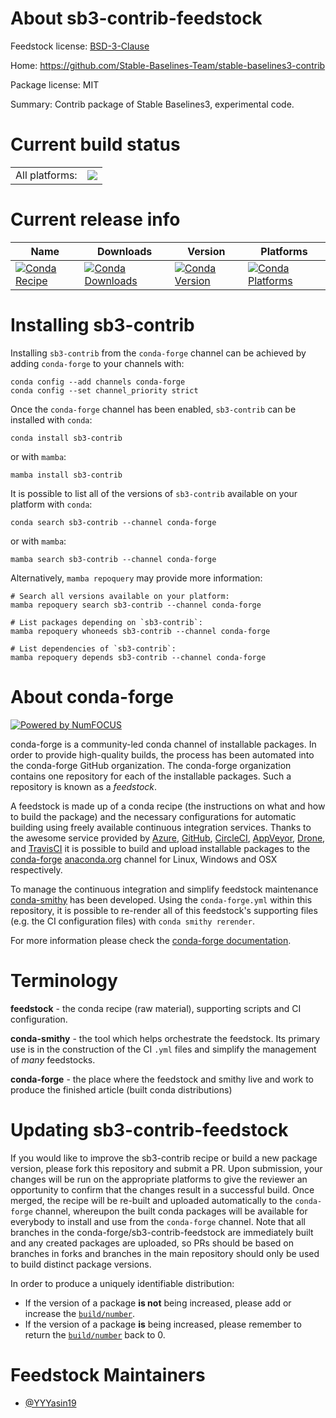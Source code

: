 About sb3-contrib-feedstock
===========================

Feedstock license: [BSD-3-Clause](https://github.com/conda-forge/sb3-contrib-feedstock/blob/main/LICENSE.txt)

Home: https://github.com/Stable-Baselines-Team/stable-baselines3-contrib

Package license: MIT

Summary: Contrib package of Stable Baselines3, experimental code.

Current build status
====================


<table><tr><td>All platforms:</td>
    <td>
      <a href="https://dev.azure.com/conda-forge/feedstock-builds/_build/latest?definitionId=20171&branchName=main">
        <img src="https://dev.azure.com/conda-forge/feedstock-builds/_apis/build/status/sb3-contrib-feedstock?branchName=main">
      </a>
    </td>
  </tr>
</table>

Current release info
====================

| Name | Downloads | Version | Platforms |
| --- | --- | --- | --- |
| [![Conda Recipe](https://img.shields.io/badge/recipe-sb3--contrib-green.svg)](https://anaconda.org/conda-forge/sb3-contrib) | [![Conda Downloads](https://img.shields.io/conda/dn/conda-forge/sb3-contrib.svg)](https://anaconda.org/conda-forge/sb3-contrib) | [![Conda Version](https://img.shields.io/conda/vn/conda-forge/sb3-contrib.svg)](https://anaconda.org/conda-forge/sb3-contrib) | [![Conda Platforms](https://img.shields.io/conda/pn/conda-forge/sb3-contrib.svg)](https://anaconda.org/conda-forge/sb3-contrib) |

Installing sb3-contrib
======================

Installing `sb3-contrib` from the `conda-forge` channel can be achieved by adding `conda-forge` to your channels with:

```
conda config --add channels conda-forge
conda config --set channel_priority strict
```

Once the `conda-forge` channel has been enabled, `sb3-contrib` can be installed with `conda`:

```
conda install sb3-contrib
```

or with `mamba`:

```
mamba install sb3-contrib
```

It is possible to list all of the versions of `sb3-contrib` available on your platform with `conda`:

```
conda search sb3-contrib --channel conda-forge
```

or with `mamba`:

```
mamba search sb3-contrib --channel conda-forge
```

Alternatively, `mamba repoquery` may provide more information:

```
# Search all versions available on your platform:
mamba repoquery search sb3-contrib --channel conda-forge

# List packages depending on `sb3-contrib`:
mamba repoquery whoneeds sb3-contrib --channel conda-forge

# List dependencies of `sb3-contrib`:
mamba repoquery depends sb3-contrib --channel conda-forge
```


About conda-forge
=================

[![Powered by
NumFOCUS](https://img.shields.io/badge/powered%20by-NumFOCUS-orange.svg?style=flat&colorA=E1523D&colorB=007D8A)](https://numfocus.org)

conda-forge is a community-led conda channel of installable packages.
In order to provide high-quality builds, the process has been automated into the
conda-forge GitHub organization. The conda-forge organization contains one repository
for each of the installable packages. Such a repository is known as a *feedstock*.

A feedstock is made up of a conda recipe (the instructions on what and how to build
the package) and the necessary configurations for automatic building using freely
available continuous integration services. Thanks to the awesome service provided by
[Azure](https://azure.microsoft.com/en-us/services/devops/), [GitHub](https://github.com/),
[CircleCI](https://circleci.com/), [AppVeyor](https://www.appveyor.com/),
[Drone](https://cloud.drone.io/welcome), and [TravisCI](https://travis-ci.com/)
it is possible to build and upload installable packages to the
[conda-forge](https://anaconda.org/conda-forge) [anaconda.org](https://anaconda.org/)
channel for Linux, Windows and OSX respectively.

To manage the continuous integration and simplify feedstock maintenance
[conda-smithy](https://github.com/conda-forge/conda-smithy) has been developed.
Using the ``conda-forge.yml`` within this repository, it is possible to re-render all of
this feedstock's supporting files (e.g. the CI configuration files) with ``conda smithy rerender``.

For more information please check the [conda-forge documentation](https://conda-forge.org/docs/).

Terminology
===========

**feedstock** - the conda recipe (raw material), supporting scripts and CI configuration.

**conda-smithy** - the tool which helps orchestrate the feedstock.
                   Its primary use is in the construction of the CI ``.yml`` files
                   and simplify the management of *many* feedstocks.

**conda-forge** - the place where the feedstock and smithy live and work to
                  produce the finished article (built conda distributions)


Updating sb3-contrib-feedstock
==============================

If you would like to improve the sb3-contrib recipe or build a new
package version, please fork this repository and submit a PR. Upon submission,
your changes will be run on the appropriate platforms to give the reviewer an
opportunity to confirm that the changes result in a successful build. Once
merged, the recipe will be re-built and uploaded automatically to the
`conda-forge` channel, whereupon the built conda packages will be available for
everybody to install and use from the `conda-forge` channel.
Note that all branches in the conda-forge/sb3-contrib-feedstock are
immediately built and any created packages are uploaded, so PRs should be based
on branches in forks and branches in the main repository should only be used to
build distinct package versions.

In order to produce a uniquely identifiable distribution:
 * If the version of a package **is not** being increased, please add or increase
   the [``build/number``](https://docs.conda.io/projects/conda-build/en/latest/resources/define-metadata.html#build-number-and-string).
 * If the version of a package **is** being increased, please remember to return
   the [``build/number``](https://docs.conda.io/projects/conda-build/en/latest/resources/define-metadata.html#build-number-and-string)
   back to 0.

Feedstock Maintainers
=====================

* [@YYYasin19](https://github.com/YYYasin19/)

